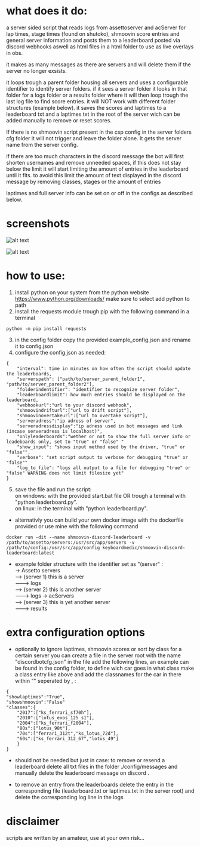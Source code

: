 # what does it do:
a server sided script that reads logs from assettoserver and acServer for lap times, stage times (found on shutoko), shmoovin score entries and general server information and posts them to a leaderboard posted via discord webhooks aswell as html files in a html folder to use as live overlays in obs.

it makes as many messages as there are servers and will delete them if the server no longer exsists.

it loops trough a parent folder housing all servers and uses a configurable identifier to identify server folders. if it sees a server folder it looks in that folder for a logs folder or a results folder where it will then loop trough the last log file to find score entries. it will NOT work with different folder structures (example below). it saves the scores and laptimes to a leaderboard txt and a laptimes txt in the root of the server wich can be added manually to remove or reset scores.

If there is no shmoovin script present in the csp config in the server folders cfg folder it will not trigger and leave the folder alone.
It gets the server name from the server config.

if there are too much characters in the discord message the bot will first shorten usernames and remove unneeded spaces, if this does not stay below the limit it will start limiting the amount of entries in the leaderboard until it fits. to avoid this limit the amount of text displayed in the discord message by removing classes, stages or the amount of entries

laptimes and full server info can be set on or off in the configs as described below.

# screenshots

![alt text](screenshot6.png)

![alt text](screenshot7.png)

# how to use:
1. install python on your system from the python website https://www.python.org/downloads/ make sure to select add python to path
2. install the requests module trough pip with the following command in a terminal
```
python -m pip install requests
```
3. in the config folder copy the provided example_config.json and rename it to config.json
4. configure the config.json as needed:
```
{
    "interval": time in minutes on how often the script should update the leaderboards,
    "serverspath": ["path/to/server_parent_folder1", "path/to/server_parent_folder2"],
    "folderindentifier": "identifier to recognize server folder",
    "leaderboardlimit": how much entries should be displayed on the leaderboard,
    "webhookurl":"url to your discord webhook",
    "shmoovindrifturl":["url to drift script"],
    "shmoovinovertakeurl":["url to overtake script"],
    "serveradress":"ip adress of server",
    "serveradressdisplay":"ip adress used in bot messages and link (incase serveradress is localhost)",
    "onlyleaderboards":"wether or not to show the full server info or leadeboards only, set to "true" or "false" "
    "show_input": "shows input method used by the driver, "true" or "false"",
    "verbose": "set script output to verbose for debugging "true" or "false""
    "log_to_file": "logs all output to a file for debugging "true" or "false" WARNING does not limit filesize yet"
}
```
5. save the file and run the script:   
on windows: with the provided start.bat file OR trough a terminal with "python leaderboard.py".   
on linux: in the terminal with "python leaderboard.py".   

* alternativly you can build your own docker image with the dockerfile provided or use mine with the following command
```
docker run -dit --name shmoovin-discord-leaderboard -v /path/to/assetto/servers:/usr/src/app/servers -v /path/to/config:/usr/src/app/config keyboardmedic/shmoovin-discord-leaderboard:latest
```
* example folder structure with the identifier set as "(server" :  
-> Assetto servers  
--> (server 1) this is a server  
---> logs  
--> (server 2) this is another server  
---> logs
-> acServers   
--> (server 3) this is yet another server  
---> results  

# extra configuration options

* optionally to ignore laptimes, shmoovin scores or sort by class for a certain server you can create a file in the server root with the name "discordbotcfg.json"
in the file add the following lines, an example can be found in the config folder, to define wich car goes in what class make a class entry like above and add the classnames for the car in there within "" seperated by , :
```
{
"showlaptimes":"True",
"showshmoovin":"False"
"classes":{
    "2017":["ks_ferrari_sf70h"],
    "2010":["lotus_exos_125_s1"],
    "2004":["ks_ferrari_f2004"],
    "80s":["lotus_98t"],
    "70s":["ferrari_312t","ks_lotus_72d"],
    "60s":["ks_ferrari_312_67","lotus_49"]
    }
}
```

* should not be needed but just in case: to remove or resend a leaderboard delete all txt files in the folder ./config/messages and manually delete the leaderboard message on discord .

* to remove an entry from the leaderboards delete the entry in the corresponding file (leaderboard.txt or laptimes.txt in the server root) and delete the corresponding log line in the logs

# disclaimer
scripts are written by an amateur, use at your own risk...
